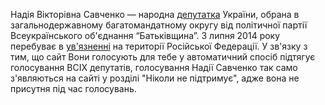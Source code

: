 Надія Вікторівна Савченко — народна [депутатка](http://itd.rada.gov.ua/mps/info/page/18166) України, обрана в загальнодержавному багатомандатному округу від політичної партії Всеукраїнського об'єднання “Батьківщина”. З липня 2014 року перебуває в [ув'язненні](http://file.liga.net/person/75237-savchenko-nadezhda.html) на території Російської Федерації. У зв'язку з тим, що сайт Вони голосують для тебе у автоматичний спосіб підтягує голосування ВСІХ депутатів, голосування Надії Савченко так само з'являються на сайті у розділі "Ніколи не підтримує", адже вона не присутня під час голосувань.